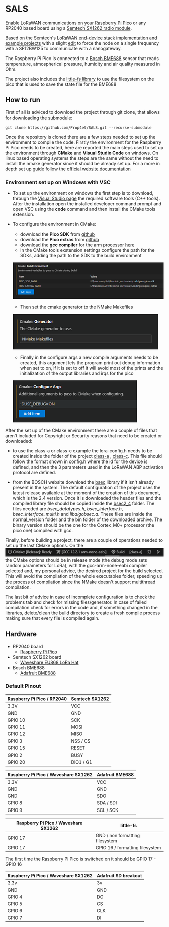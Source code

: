 # SALS
Enable LoRaWAN communications on your [Raspberry Pi Pico](https://www.raspberrypi.org/products/raspberry-pi-pico/) or any RP2040 based board using a [Semtech SX1262 radio module](https://www.semtech.com/products/wireless-rf/lora-connect/sx1262).

Based on the Semtech's [LoRaWAN end-device stack implementation and example projects](https://github.com/Lora-net/LoRaMac-node) with a slight [edit](https://github.com/Prop4et/LoRaMac-node.git) to force the node on a single frequency with a SF12BW125 to communicate with a nanogateway.

The Raspberry Pi Pico is connected to a [Bosch BME688](https://www.bosch-sensortec.com/products/environmental-sensors/gas-sensors/bme688/) sensor that reads temperature, atmospherical pressure, humidity and air quality measured in Ohm. 

The project also includes the [little-fs library](https://github.com/lurk101/littlefs-lib/tree/4364b3ac5e91a0be8b6f6138318f4e47fda4a6a7) to use the filesystem on the pico that is used to save the state file for the BME688

## How to run
First of all is adviced to download the project through git clone, that allows for downloading the submodule:
```
git clone https://github.com/Prop4et/SALS.git --recurse-submodule 
```
Once the repository is cloned there are a few steps needed to set up the environment to compile the code.
Firstly the environment for the Raspberry Pi Pico needs to be created, here are reported the main steps used to set up the environment through **CMake** and **Visual Studio Code** on windows. On linux based operating systems the steps are the same without the need to install the nmake generator since it should be already set up. For a more in depth set up guide follow the [official website documentation](https://www.raspberrypi.com/documentation/pico-sdk/index_doxygen.html)

### Environment set up on Windows with VSC
* To set up the environment on windows the first step is to download, through the [Visual Studio page](https://visualstudio.microsoft.com/it/) the required software tools (C++ tools). After the installation open the installed developer command prompt and open VSC using the **code** command and then install the CMake tools extension.

* To configure the environment in CMake:
  + download the **Pico SDK** from [github](https://github.com/raspberrypi/pico-sdk.git)
  + download the **Pico extras** from [github](https://github.com/raspberrypi/pico-extras.git)
  + download the **gcc compiler** for the arm processor [here](https://developer.arm.com/downloads/-/gnu-rm)
  + In the CMake tools exstension settings configure the path for the SDKs, adding the path to the SDK to the build environment 
  
  ![SDK path](./img/buildenv.PNG)
  + Then set the cmake generator to the NMake Makefiles
  
  ![NMake](./img/nmake.PNG)

  + Finally in the configure args a new compile arguments needs to be created, this argument lets the program print out debug information when set to on, if it is set to off it will avoid most of the prints and the initialization of the output libraries and irqs for the pico

  ![Arguments](./img/args.PNG)

After the set up of the CMake environment there are a couple of files that aren't included for Copyright or Security reasons that need to be created or downloaded:
* to use the class-a or class-c example the lora-config.h needs to be created inside the folder of the project [class-a](./executables/class-a/) , [class-c](./executables/class-c/). This file should follow the format shown in [config.h](./executables/class-a/config.h) where the id for the device is defined, and then the 3 parameters used in the LoRaWAN ABP activation protocol are defined.

* from the BOSCH website download the [bsec](https://www.bosch-sensortec.com/software-tools/software/bsec/) library if it isn't already present in the system. The default configuration of the project uses the latest release available at the moment of the creation of this document, which is the 2.4 version. Once it is downloaded the header files and the compiled library file should be copied inside the [bsec2_4](./executables/lib/bme/bsec2_4/) folder. The files needed are *bsec_datatypes.h*, *bsec_interface.h*, *bsec_interface_multi.h* and *libalgobsec.a*. These files are inside the normal_version folder and the bin folder of the downloaded archive. The binary version should be the one for the Cortex_M0+ processor (the pico one) compiled with gcc.

Finally, before building a project, there are a couple of operations needed to set up the last CMake options. On the ![VSC side bar](./img/sidebar.PNG) the CMake options should be in release mode (the debug mode sets random parameters for LoRa), with the gcc-arm-none-eabi compiler selected and, my personal advice, the desired project for the build selected. This will avoid the compilation of the whole executables folder, speeding up the process of compilation since the NMake doesn't support multithread compilation. 

The last bit of advice in case of incomplete configuration is to check the problems tab and check for missing files/generator. In case of failed compilation check for errors in the code and, if something changed in the libraries, delete/clean the build directory to create a fresh compile process making sure that every file is compiled again.

## Hardware

 * RP2040 board
   * [Raspberry Pi Pico](https://www.raspberrypi.org/products/raspberry-pi-pico/)
 * Semtech SX1262 board
   * [Waveshare EU868 LoRa Hat](https://www.waveshare.com/pico-lora-sx1262-868m.htm)
 * Bosch BME688
   * [Adafruit BME688](https://www.adafruit.com/product/5046) 

### Default Pinout

| Raspberry Pi Pico / RP2040 | Semtech SX1262 |
| ----------------- | -------------- |
| 3.3V | VCC |
| GND | GND |
| GPIO 10 | SCK |
| GPIO 11 | MOSI |
| GPIO 12 | MISO |
| GPIO 3 | NSS / CS |
| GPIO 15 | RESET |
| GPIO 2 | BUSY
| GPIO 20 | DIO1 / G1 |

| Raspberry Pi Pico / Waveshare SX1262 | Adafruit BME688 |
| ----------------- | -------------- |
| 3.3V | VCC |
| GND | GND | 
| GND | SDO |
| GPIO 8 | SDA / SDI |
| GPIO 9 | SCL / SCK |

| Raspberry Pi Pico / Waveshare SX1262 | little-fs |
| ----------------- | -------------- |
| GPIO 17 | GND / non formatting filesystem| 
| GPIO 17 | GPIO 16 / formatting filesystem|
The first time the Raspberry Pi Pico is switched on it should be GPIO 17 - GPIO 16

| Raspberry Pi Pico / Waveshare SX1262 | Adafruit SD breakout |
| ----------------- | -------------- |
| 3.3v | 3v | 
| GND | GND |
| GPIO 4 | DO |
| GPIO 5 | CS |
| GPIO 6 | CLK |
| GPIO 7 | DI |


